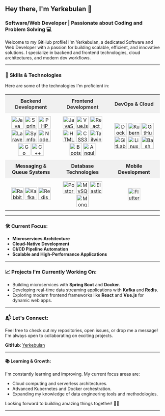 ## Hey there, I'm Yerkebulan 👋

### Software/Web Developer | Passionate about Coding and Problem Solving 💻

Welcome to my GitHub profile! I'm Yerkebulan, a dedicated Software and Web Developer with a passion for building scalable, efficient, and innovative solutions. I specialize in backend and frontend technologies, cloud architectures, and modern dev workflows.

---

### 🚀 **Skills & Technologies**
Here are some of the technologies I'm proficient in:

<!-- Skills Table -->
<table style="width: 100%; border-collapse: collapse; margin-top: 20px;">

  <!-- Header Row: Category Titles -->
  <tr style="background-color: #f0f0f0; text-align: center; font-weight: bold; color: #333; font-size: 16px;">
    <td style="width: 33%; padding: 10px;">Backend Development</td>
    <td style="width: 33%; padding: 10px;">Frontend Development</td>
    <td style="width: 33%; padding: 10px;">DevOps & Cloud</td>
  </tr>

  <!-- Row 1: Icons for each category -->
  <tr style="text-align: center;">
    <td style="padding: 10px;">
      <img src="https://cdn.jsdelivr.net/gh/devicons/devicon/icons/java/java-original.svg" width="40" height="40" alt="Java">
      <img src="https://cdn.jsdelivr.net/gh/devicons/devicon/icons/spring/spring-original.svg" width="40" height="40" alt="Spring">
      <img src="https://cdn.jsdelivr.net/gh/devicons/devicon@latest/icons/php/php-original.svg" width="40" height="40" alt="PHP">
      <img src="https://cdn.jsdelivr.net/gh/devicons/devicon@latest/icons/laravel/laravel-original.svg" width="40" height="40" alt="Laravel">
      <img src="https://cdn.jsdelivr.net/gh/devicons/devicon@latest/icons/symfony/symfony-original.svg" width="40" height="40" alt="Symfony"/>
      <img src="https://cdn.jsdelivr.net/gh/devicons/devicon/icons/nodejs/nodejs-original.svg" width="40" height="40" alt="Node.js">
      <img src="https://cdn.jsdelivr.net/gh/devicons/devicon@latest/icons/go/go-original.svg" width="40" height="40" alt="Go">
      <img src="https://cdn.jsdelivr.net/gh/devicons/devicon@latest/icons/cplusplus/cplusplus-original.svg" width="40" height="40" alt="C++"/>
    </td>
    <td style="padding: 10px;">
      <img src="https://cdn.jsdelivr.net/gh/devicons/devicon@latest/icons/javascript/javascript-original.svg" width="40" height="40" alt="JavaScript">
      <img src="https://cdn.jsdelivr.net/gh/devicons/devicon@latest/icons/vuejs/vuejs-original.svg" width="40" height="40" alt="Vue.js">
      <img src="https://cdn.jsdelivr.net/gh/devicons/devicon@latest/icons/react/react-original.svg" width="40" height="40" alt="React">
      <img src="https://cdn.jsdelivr.net/gh/devicons/devicon@latest/icons/html5/html5-original.svg" width="40" height="40" alt="HTML5">
      <img src="https://cdn.jsdelivr.net/gh/devicons/devicon@latest/icons/css3/css3-original.svg" width="40" height="40" alt="CSS3">
      <img src="https://cdn.jsdelivr.net/gh/devicons/devicon@latest/icons/tailwindcss/tailwindcss-original.svg" width="40" height="40" alt="TailwindCSS">
      <img src="https://cdn.jsdelivr.net/gh/devicons/devicon@latest/icons/bootstrap/bootstrap-original.svg" width="40" height="40" alt="Bootstrap">
      <img src="https://cdn.jsdelivr.net/gh/devicons/devicon@latest/icons/angular/angular-original.svg"  width="40" height="40" alt="Angular"/>
    </td>
    <td style="padding: 10px;">
      <img src="https://cdn.jsdelivr.net/gh/devicons/devicon/icons/docker/docker-original.svg" width="40" height="40" alt="Docker">
      <img src="https://cdn.jsdelivr.net/gh/devicons/devicon/icons/kubernetes/kubernetes-plain.svg" width="40" height="40" alt="Kubernetes">
      <img src="https://cdn.jsdelivr.net/gh/devicons/devicon/icons/github/github-original.svg" width="40" height="40" alt="GitHub">
      <img src="https://cdn.jsdelivr.net/gh/devicons/devicon/icons/gitlab/gitlab-original.svg" width="40" height="40" alt="GitLab">
      <img src="https://cdn.jsdelivr.net/gh/devicons/devicon/icons/linux/linux-original.svg" width="40" height="40" alt="Linux">
      <img src="https://cdn.jsdelivr.net/gh/devicons/devicon@latest/icons/bash/bash-original.svg" width="40" height="40" alt="Bash"/>
    </td>
  </tr>

  <!-- Row 2: Category Descriptions (e.g., Messaging & Queue Systems, Databases) -->
  <tr style="background-color: #f0f0f0; text-align: center; font-weight: bold;">
    <td style="padding: 10px;">Messaging & Queue Systems</td>
    <td style="padding: 10px;">Database Technologies</td>
    <td style="padding: 10px;">Mobile Development</td> <!-- Empty cell for spacing -->
  </tr>

  <tr style="text-align: center;">
    <td style="padding: 10px;">
      <img src="https://cdn.jsdelivr.net/gh/devicons/devicon@latest/icons/rabbitmq/rabbitmq-original.svg" width="40" height="40" alt="RabbitMQ">
      <img src="https://cdn.jsdelivr.net/gh/devicons/devicon/icons/apachekafka/apachekafka-original.svg" width="40" height="40" alt="Kafka">
      <img src="https://cdn.jsdelivr.net/gh/devicons/devicon/icons/redis/redis-original.svg" width="40" height="40" alt="Redis">
    </td>
    <td style="padding: 10px;">
      <img src="https://cdn.jsdelivr.net/gh/devicons/devicon/icons/postgresql/postgresql-original.svg" width="40" height="40" alt="PostgreSQL">
      <img src="https://cdn.jsdelivr.net/gh/devicons/devicon@latest/icons/mysql/mysql-original-wordmark.svg" width="40" height="40" alt="MySQL">
      <img src="https://cdn.jsdelivr.net/gh/devicons/devicon@latest/icons/elasticsearch/elasticsearch-original.svg" width="40" height="40" alt="Elasticsearch">
      <img src="https://cdn.jsdelivr.net/gh/devicons/devicon@latest/icons/mongodb/mongodb-original-wordmark.svg" width="40" height="40" alt="MongoDB"/>
    </td>
        <td style="padding: 10px;">
      <img src="https://cdn.jsdelivr.net/gh/devicons/devicon@latest/icons/flutter/flutter-original.svg" width="40" height="40" alt="Flutter">
    </td>
  </tr>

</table>

---

### 🛠 **Current Focus**:
- **Microservices Architecture**
- **Cloud-Native Development**
- **CI/CD Pipeline Automation**
- **Scalable and High-Performance Applications**

---

### 📈 **Projects I'm Currently Working On**:
- Building microservices with **Spring Boot** and **Docker**.
- Developing real-time data streaming applications with **Kafka** and **Redis**.
- Exploring modern frontend frameworks like **React** and **Vue.js** for dynamic web apps.

---

### 📬 **Let's Connect**:
Feel free to check out my repositories, open issues, or drop me a message! I'm always open to collaborating on exciting projects.

**GitHub**: [Yerkebulan](https://github.com/Yerkebulan)

---

#### 📚 **Learning & Growth**:
I'm constantly learning and improving. My current focus areas are:
- Cloud computing and serverless architectures.
- Advanced Kubernetes and Docker orchestration.
- Expanding my knowledge of data engineering tools and methodologies.

Looking forward to building amazing things together! 👨‍💻

---
